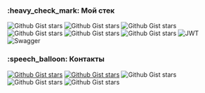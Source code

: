 
<h3>:heavy_check_mark: Мой стек</h3>
 	
![Github Gist stars](https://img.shields.io/badge/HTML5-E34F26?style=for-the-badge&logo=html5&logoColor=white)
![Github Gist stars](https://img.shields.io/badge/Sass-CC6699?style=for-the-badge&logo=sass&logoColor=white)
![Github Gist stars](https://img.shields.io/badge/JavaScript-F7DF1E?style=for-the-badge&logo=javascript&logoColor=black)
![Github Gist stars](https://img.shields.io/badge/TypeScript-007ACC?style=for-the-badge&logo=typescript&logoColor=white)
![Github Gist stars](https://img.shields.io/badge/React-20232A?style=for-the-badge&logo=react&logoColor=61DAFB)
![Github Gist stars](https://img.shields.io/badge/Redux-593D88?style=for-the-badge&logo=redux&logoColor=white)
![JWT](https://img.shields.io/badge/JWT-black?style=for-the-badge&logo=JSON%20web%20tokens&logoColor=red)
![Swagger](https://img.shields.io/badge/-Swagger-%23Clojure?style=for-the-badge&logo=swagger&logoColor=white)

<h3>:speech_balloon: Контакты</h3>

[![Github Gist stars](https://img.shields.io/badge/LinkedIn-0077B5?style=for-the-badge&logo=linkedin&logoColor=white)](https://www.linkedin.com/in/%D0%BC%D0%B0%D0%BA%D1%81%D0%B8%D0%BC-%D1%81%D0%BE%D0%BB%D0%BE%D0%B2%D1%8C%D0%B5%D0%B2-a0b754241)
[![Github Gist stars](https://img.shields.io/badge/Gmail-D14836?style=for-the-badge&logo=gmail&logoColor=white)](mailto:panda.gtr007@gmail.com)
![Github Gist stars](https://img.shields.io/badge/Telegram-2CA5E0?style=for-the-badge&logo=telegram&logoColor=white)
![Github Gist stars](https://img.shields.io/badge/Discord-7289DA?style=for-the-badge&logo=discord&logoColor=white)
![Github Gist stars](https://img.shields.io/badge/вконтакте-%232E87FB.svg?&style=for-the-badge&logo=vk&logoColor=white)

<!--
**maxim-slvv/maxim-slvv** is a ✨ _special_ ✨ repository because its `README.md` (this file) appears on your GitHub profile.
-->
